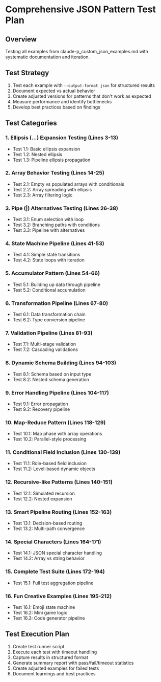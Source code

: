 # Comprehensive JSON Pattern Test Plan

## Overview
Testing all examples from claude-p_custom_json_examples.md with systematic documentation and iteration.

## Test Strategy
1. Test each example with `--output-format json` for structured results
2. Document expected vs actual behavior
3. Create adjusted versions for patterns that don't work as expected
4. Measure performance and identify bottlenecks
5. Develop best practices based on findings

## Test Categories

### 1. Ellipsis (...) Expansion Testing (Lines 3-13)
- Test 1.1: Basic ellipsis expansion
- Test 1.2: Nested ellipsis
- Test 1.3: Pipeline ellipsis propagation

### 2. Array Behavior Testing (Lines 14-25)
- Test 2.1: Empty vs populated arrays with conditionals
- Test 2.2: Array spreading with ellipsis
- Test 2.3: Array filtering logic

### 3. Pipe (|) Alternatives Testing (Lines 26-38)
- Test 3.1: Enum selection with loop
- Test 3.2: Branching paths with conditions
- Test 3.3: Pipeline with alternatives

### 4. State Machine Pipeline (Lines 41-53)
- Test 4.1: Simple state transitions
- Test 4.2: State loops with iteration

### 5. Accumulator Pattern (Lines 54-66)
- Test 5.1: Building up data through pipeline
- Test 5.2: Conditional accumulation

### 6. Transformation Pipeline (Lines 67-80)
- Test 6.1: Data transformation chain
- Test 6.2: Type conversion pipeline

### 7. Validation Pipeline (Lines 81-93)
- Test 7.1: Multi-stage validation
- Test 7.2: Cascading validations

### 8. Dynamic Schema Building (Lines 94-103)
- Test 8.1: Schema based on input type
- Test 8.2: Nested schema generation

### 9. Error Handling Pipeline (Lines 104-117)
- Test 9.1: Error propagation
- Test 9.2: Recovery pipeline

### 10. Map-Reduce Pattern (Lines 118-129)
- Test 10.1: Map phase with array operations
- Test 10.2: Parallel-style processing

### 11. Conditional Field Inclusion (Lines 130-139)
- Test 11.1: Role-based field inclusion
- Test 11.2: Level-based dynamic objects

### 12. Recursive-like Patterns (Lines 140-151)
- Test 12.1: Simulated recursion
- Test 12.2: Nested expansion

### 13. Smart Pipeline Routing (Lines 152-163)
- Test 13.1: Decision-based routing
- Test 13.2: Multi-path convergence

### 14. Special Characters (Lines 164-171)
- Test 14.1: JSON special character handling
- Test 14.2: Array vs string behavior

### 15. Complete Test Suite (Lines 172-194)
- Test 15.1: Full test aggregation pipeline

### 16. Fun Creative Examples (Lines 195-212)
- Test 16.1: Emoji state machine
- Test 16.2: Mini game logic
- Test 16.3: Code generator pipeline

## Test Execution Plan

1. Create test runner script
2. Execute each test with timeout handling
3. Capture results in structured format
4. Generate summary report with pass/fail/timeout statistics
5. Create adjusted examples for failed tests
6. Document learnings and best practices